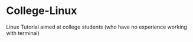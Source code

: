# College-Linux
Linux Tutorial aimed at college students (who have no experience working with terminal)
